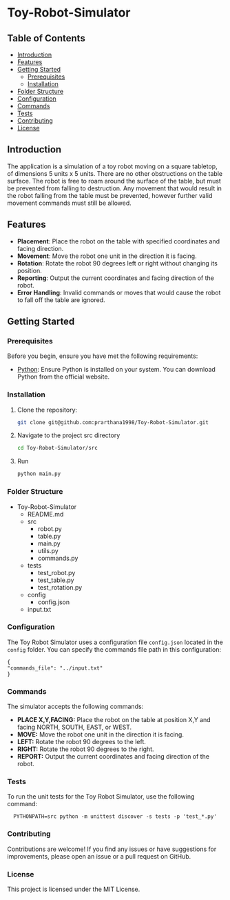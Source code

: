 # Toy-Robot-Simulator


## Table of Contents

- [Introduction](#introduction)
- [Features](#features)
- [Getting Started](#getting-started)
  - [Prerequisites](#prerequisites)
  - [Installation](#installation)
- [Folder Structure](#folder-structure)
- [Configuration](#configuration)
- [Commands](#commands)
- [Tests](#tests)
- [Contributing](#contributing)
- [License](#license)

## Introduction

The application is a simulation of a toy robot moving on a square tabletop, of dimensions 5 units x 5 units. There are no other obstructions on the table surface. The robot is free to roam around the surface of the table, but must be prevented from falling to destruction. Any movement that would result in the robot falling from the table must be prevented, however further valid movement commands must still be allowed.

## Features

- **Placement**: Place the robot on the table with specified coordinates and facing direction.
- **Movement**: Move the robot one unit in the direction it is facing.
- **Rotation**: Rotate the robot 90 degrees left or right without changing its position.
- **Reporting**: Output the current coordinates and facing direction of the robot.
- **Error Handling**: Invalid commands or moves that would cause the robot to fall off the table are ignored.

## Getting Started

### Prerequisites

Before you begin, ensure you have met the following requirements:

- [Python](https://www.python.org/downloads/): Ensure Python is installed on your system. You can download Python from the official website.

### Installation
   
1. Clone the repository:
   
   ```bash
   git clone git@github.com:prarthana1998/Toy-Robot-Simulator.git

2. Navigate to the project src directory
   ```bash
   cd Toy-Robot-Simulator/src

3. Run 
   ```python
   python main.py 

### Folder Structure

- Toy-Robot-Simulator
  - README.md
  - src
    - robot.py
    - table.py
    - main.py
    - utils.py
    - commands.py
  - tests
    - test_robot.py
    - test_table.py
    - test_rotation.py
  - config
    - config.json
  - input.txt

### Configuration

The Toy Robot Simulator uses a configuration file `config.json` located in the `config` folder. You can specify the commands file path in this configuration:
   
     
    {
    "commands_file": "../input.txt"
    }

### Commands
The simulator accepts the following commands:

- **PLACE X,Y,FACING:** Place the robot on the table at position X,Y and facing NORTH, SOUTH, EAST, or WEST.
- **MOVE:** Move the robot one unit in the direction it is facing.
- **LEFT:** Rotate the robot 90 degrees to the left.
- **RIGHT:** Rotate the robot 90 degrees to the right.
- **REPORT:** Output the current coordinates and facing direction of the robot.

### Tests

To run the unit tests for the Toy Robot Simulator, use the following command:
    
      
      PYTHONPATH=src python -m unittest discover -s tests -p 'test_*.py'
   
### Contributing
Contributions are welcome! If you find any issues or have suggestions for improvements, please open an issue or a pull request on GitHub. <br>

### License
This project is licensed under the MIT License.





